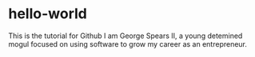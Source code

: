 # hello-world
This is the tutorial for Github
I am George Spears II, a young detemined mogul focused on using software to grow my career as an entrepreneur.
